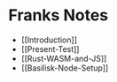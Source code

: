 # Franks Notes

- [[Introduction]]
- [[Present-Test]]
- [[Rust-WASM-and-JS]]
- [[Basilisk-Node-Setup]]
